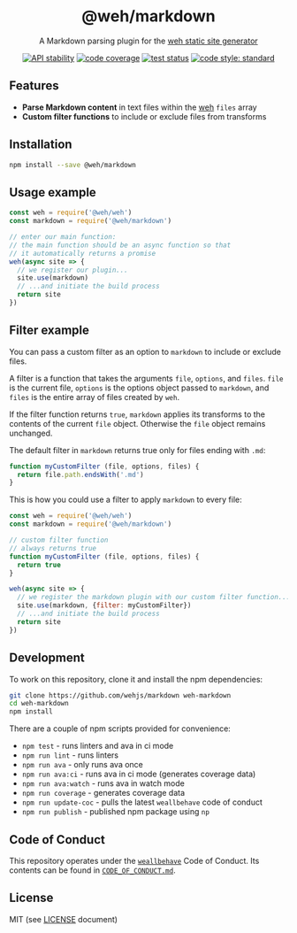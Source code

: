 <div align="center">
<h1>
  @weh/markdown
</h1>

<p>
  A Markdown parsing plugin for the <a href="https://github.com/wehjs/weh">weh static site generator</a>
</p>

<p>
  <!-- Stability -->
  <a href="https://nodejs.org/api/documentation.html#documentation_stability_index"><img src="https://img.shields.io/badge/stability-stable-green.svg?style=flat-square"
  alt="API stability"></a>
  <!-- code coverage -->
  <a href="https://codecov.io/gh/wehjs/markdown"><img src="https://img.shields.io/codecov/c/github/wehjs/markdown.svg?style=flat-square"
  alt="code coverage"></a>
  <!-- travis ci -->
  <a href="https://travis-ci.org/wehjs/markdown"><img src="https://img.shields.io/travis/wehjs/markdown.svg?style=flat-square"
  alt="test status"></a>
  <!-- code style -->
  <a href="https://github.com/feross/standard"><img src="https://img.shields.io/badge/code%20style-standard-blue.svg?style=flat-square"
  alt="code style: standard"></a>
</p>
</div>

## Features

- **Parse Markdown content** in text files within the [weh](https://github.com/wehjs/weh) `files` array
- **Custom filter functions** to include or exclude files from transforms

## Installation

```sh
npm install --save @weh/markdown
```

## Usage example

```js
const weh = require('@weh/weh')
const markdown = require('@weh/markdown')

// enter our main function:
// the main function should be an async function so that
// it automatically returns a promise
weh(async site => {
  // we register our plugin...
  site.use(markdown)
  // ...and initiate the build process
  return site
})
```

## Filter example

You can pass a custom filter as an option to `markdown` to include or exclude files.

A filter is a function that takes the arguments `file`, `options`, and `files`. `file` is the current file, `options` is the options object passed to `markdown`, and `files` is the entire array of files created by `weh`.

If the filter function returns `true`, `markdown` applies its transforms to the contents of the current `file` object. Otherwise the `file` object remains unchanged.

The default filter in `markdown` returns true only for files ending with `.md`:

```js
function myCustomFilter (file, options, files) {
  return file.path.endsWith('.md')
}
```

This is how you could use a filter to apply `markdown` to every file:

```js
const weh = require('@weh/weh')
const markdown = require('@weh/markdown')

// custom filter function
// always returns true
function myCustomFilter (file, options, files) {
  return true
}

weh(async site => {
  // we register the markdown plugin with our custom filter function...
  site.use(markdown, {filter: myCustomFilter})
  // ...and initiate the build process
  return site
})
```

## Development

To work on this repository, clone it and install the npm dependencies:

```sh
git clone https://github.com/wehjs/markdown weh-markdown
cd weh-markdown
npm install
```

There are a couple of npm scripts provided for convenience:

- `npm test` - runs linters and ava in ci mode
- `npm run lint` - runs linters
- `npm run ava` - only runs ava once
- `npm run ava:ci` - runs ava in ci mode (generates coverage data)
- `npm run ava:watch` - runs ava in watch mode
- `npm run coverage` - generates coverage data
- `npm run update-coc` - pulls the latest `weallbehave` code of conduct
- `npm run publish` - published npm package using `np`


## Code of Conduct

This repository operates under the [`weallbehave`](https://github.com/wealljs/weallbehave) Code of Conduct. Its contents can be found in [`CODE_OF_CONDUCT.md`](CODE_OF_CONDUCT.md).

## License

MIT (see [LICENSE](LICENSE) document)
